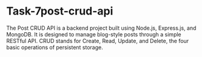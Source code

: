 # Task-7post-crud-api
The Post CRUD API is a backend project built using Node.js, Express.js, and MongoDB. It is designed to manage blog-style posts through a simple RESTful API. CRUD stands for Create, Read, Update, and Delete, the four basic operations of persistent storage.
